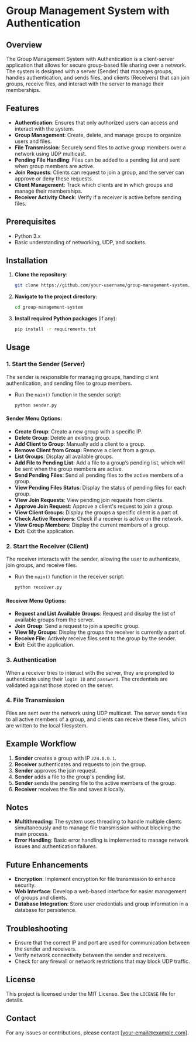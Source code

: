 # Group Management System with Authentication 

## Overview

The Group Management System with Authentication is a client-server application that allows for secure group-based file sharing over a network. The system is designed with a server (Sender) that manages groups, handles authentication, and sends files, and clients (Receivers) that can join groups, receive files, and interact with the server to manage their memberships.

## Features

- **Authentication**: Ensures that only authorized users can access and interact with the system.
- **Group Management**: Create, delete, and manage groups to organize users and files.
- **File Transmission**: Securely send files to active group members over a network using UDP multicast.
- **Pending File Handling**: Files can be added to a pending list and sent when group members are active.
- **Join Requests**: Clients can request to join a group, and the server can approve or deny these requests.
- **Client Management**: Track which clients are in which groups and manage their memberships.
- **Receiver Activity Check**: Verify if a receiver is active before sending files.

## Prerequisites

- Python 3.x
- Basic understanding of networking, UDP, and sockets.

## Installation

1. **Clone the repository**:
   ```bash
   git clone https://github.com/your-username/group-management-system.git
   ```
2. **Navigate to the project directory**:
   ```bash
   cd group-management-system
   ```
3. **Install required Python packages** (if any):
   ```bash
   pip install -r requirements.txt
   ```

## Usage

### 1. Start the Sender (Server)
The sender is responsible for managing groups, handling client authentication, and sending files to group members.

- Run the `main()` function in the sender script:
  ```bash
  python sender.py
  ```

#### Sender Menu Options:
- **Create Group**: Create a new group with a specific IP.
- **Delete Group**: Delete an existing group.
- **Add Client to Group**: Manually add a client to a group.
- **Remove Client from Group**: Remove a client from a group.
- **List Groups**: Display all available groups.
- **Add File to Pending List**: Add a file to a group’s pending list, which will be sent when the group members are active.
- **Send Pending Files**: Send all pending files to the active members of a group.
- **View Pending Files Status**: Display the status of pending files for each group.
- **View Join Requests**: View pending join requests from clients.
- **Approve Join Request**: Approve a client's request to join a group.
- **View Client Groups**: Display the groups a specific client is a part of.
- **Check Active Receivers**: Check if a receiver is active on the network.
- **View Group Members**: Display the current members of a group.
- **Exit**: Exit the application.

### 2. Start the Receiver (Client)
The receiver interacts with the sender, allowing the user to authenticate, join groups, and receive files.

- Run the `main()` function in the receiver script:
  ```bash
  python receiver.py
  ```

#### Receiver Menu Options:
- **Request and List Available Groups**: Request and display the list of available groups from the server.
- **Join Group**: Send a request to join a specific group.
- **View My Groups**: Display the groups the receiver is currently a part of.
- **Receive File**: Actively receive files sent to the group by the sender.
- **Exit**: Exit the application.

### 3. Authentication
When a receiver tries to interact with the server, they are prompted to authenticate using their `login ID` and `password`. The credentials are validated against those stored on the server.

### 4. File Transmission
Files are sent over the network using UDP multicast. The server sends files to all active members of a group, and clients can receive these files, which are written to the local filesystem.

## Example Workflow

1. **Sender** creates a group with IP `224.0.0.1`.
2. **Receiver** authenticates and requests to join the group.
3. **Sender** approves the join request.
4. **Sender** adds a file to the group's pending list.
5. **Sender** sends the pending file to the active members of the group.
6. **Receiver** receives the file and saves it locally.

## Notes

- **Multithreading**: The system uses threading to handle multiple clients simultaneously and to manage file transmission without blocking the main process.
- **Error Handling**: Basic error handling is implemented to manage network issues and authentication failures.

## Future Enhancements

- **Encryption**: Implement encryption for file transmission to enhance security.
- **Web Interface**: Develop a web-based interface for easier management of groups and clients.
- **Database Integration**: Store user credentials and group information in a database for persistence.

## Troubleshooting

- Ensure that the correct IP and port are used for communication between the sender and receivers.
- Verify network connectivity between the sender and receivers.
- Check for any firewall or network restrictions that may block UDP traffic.

## License

This project is licensed under the MIT License. See the `LICENSE` file for details.

## Contact

For any issues or contributions, please contact [your-email@example.com].
